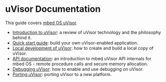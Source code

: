 # uVisor Documentation

This guide covers [mbed OS uVisor](https://github.com/ARMmbed/uvisor). 

* [Introduction to uVisor](uVisor_intro.md): a review of uVisor technology and the philosophy behind it.
* [Quick start guide](quick_start.md): build your own uVisor-enabled application.
* [Local development of uVisor](Dev_Local.md): how to create and build a local copy of uVisor.
* [API documentation](https://github.com/ARMmbed/uvisor/raw/docs/uvisor-rtos-docs.pdf): an introduction to mbed uVisor API internals for mbed OS - remote procedure calls and secure memory allocation. 
* [Debugging uVisor](Debugging.md): how to enable and use debugging on uVisor.
* [Porting uVisor](Porting.md): porting uVisor to a new platform.
